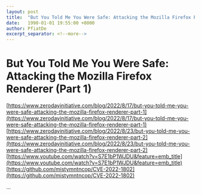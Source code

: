 ```yaml
---
layout: post
title:  "But You Told Me You Were Safe: Attacking the Mozilla Firefox Renderer (Part 1)"
date:   1990-01-01 19:55:00 +0000
author: PfiatDe
excerpt_separator: <!--more-->
---
```


# But You Told Me You Were Safe: Attacking the Mozilla Firefox Renderer (Part 1)
[https://www.zerodayinitiative.com/blog/2022/8/17/but-you-told-me-you-were-safe-attacking-the-mozilla-firefox-renderer-part-1](https://www.zerodayinitiative.com/blog/2022/8/17/but-you-told-me-you-were-safe-attacking-the-mozilla-firefox-renderer-part-1)
[https://www.zerodayinitiative.com/blog/2022/8/23/but-you-told-me-you-were-safe-attacking-the-mozilla-firefox-renderer-part-2](https://www.zerodayinitiative.com/blog/2022/8/23/but-you-told-me-you-were-safe-attacking-the-mozilla-firefox-renderer-part-2)
[https://www.youtube.com/watch?v=S7E1bP1WJDU&feature=emb_title](https://www.youtube.com/watch?v=S7E1bP1WJDU&feature=emb_title)
[https://github.com/mistymntncop/CVE-2022-1802](https://github.com/mistymntncop/CVE-2022-1802)

...
<!--more-->
